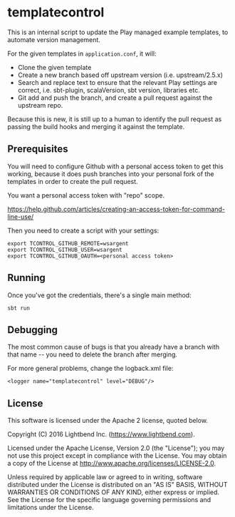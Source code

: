 # templatecontrol

This is an internal script to update the Play managed example templates, to automate version management.

For the given templates in `application.conf`, it will:

* Clone the given template
* Create a new branch based off upstream version (i.e. upstream/2.5.x)
* Search and replace text to ensure that the relevant Play settings are correct, i.e. sbt-plugin, scalaVersion, sbt version, libraries etc.
* Git add and push the branch, and create a pull request against the upstream repo.

Because this is new, it is still up to a human to identify the pull request as passing the build hooks and merging it against the template.  

## Prerequisites

You will need to configure Github with a personal access token to get this working, because it does push branches into your personal fork of the templates in order to create the pull request.

You want a personal access token with "repo" scope.

https://help.github.com/articles/creating-an-access-token-for-command-line-use/

Then you need to create a script with your settings:

```
export TCONTROL_GITHUB_REMOTE=wsargent
export TCONTROL_GITHUB_USER=wsargent
export TCONTROL_GITHUB_OAUTH=<personal access token>
```

## Running

Once you've got the credentials, there's a single main method:

```
sbt run
```

## Debugging

The most common cause of bugs is that you already have a branch with that name -- you need to delete the branch after merging.

For more general problems, change the logback.xml file:

```
<logger name="templatecontrol" level="DEBUG"/>
```

## License

This software is licensed under the Apache 2 license, quoted below.

Copyright (C) 2016 Lightbend Inc. (https://www.lightbend.com).

Licensed under the Apache License, Version 2.0 (the "License"); you may not use this project except in compliance with the License. You may obtain a copy of the License at http://www.apache.org/licenses/LICENSE-2.0.

Unless required by applicable law or agreed to in writing, software distributed under the License is distributed on an "AS IS" BASIS, WITHOUT WARRANTIES OR CONDITIONS OF ANY KIND, either express or implied. See the License for the specific language governing permissions and limitations under the License.
